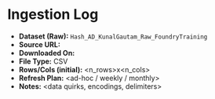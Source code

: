 # Ingestion Log

- **Dataset (Raw):** `Hash_AD_KunalGautam_Raw_FoundryTraining`
- **Source URL:** <paste here>
- **Downloaded On:** <YYYY-MM-DD>
- **File Type:** CSV
- **Rows/Cols (initial):** <n_rows>x<n_cols>
- **Refresh Plan:** <ad-hoc / weekly / monthly>
- **Notes:** <data quirks, encodings, delimiters>
